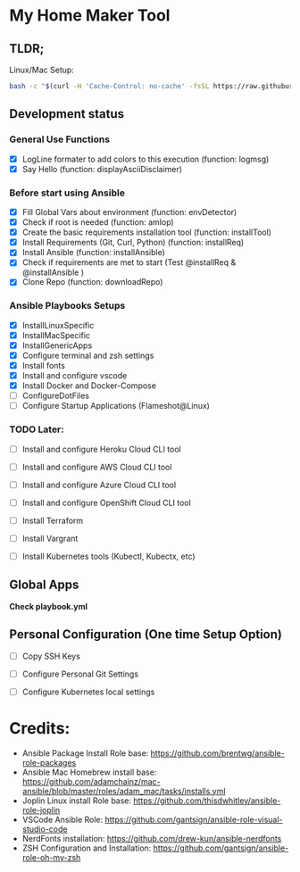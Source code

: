# My Home Maker Tool

## TLDR; 

Linux/Mac Setup:

```bash
bash -c "$(curl -H 'Cache-Control: no-cache' -fsSL https://raw.githubusercontent.com/daco-tech/myHomeMaker/master/installLinuxMac.sh)"
```

## Development status

### General Use Functions

- [x] LogLine formater to add colors to this execution (function: logmsg)
- [x] Say Hello (function: displayAsciiDisclaimer)

### Before start using Ansible


- [x] Fill Global Vars about environment (function: envDetector)
- [x] Check if root is needed (function: amIop)
- [x] Create the basic requirements installation tool (function: installTool)
- [x] Install Requirements (Git, Curl, Python) (function: installReq)
- [x] Install Ansible (function: installAnsible)
- [x] Check if requirements are met to start (Test @installReq & @installAnsible )
- [x] Clone Repo (function: downloadRepo)

### Ansible Playbooks Setups

- [x] InstallLinuxSpecific
- [x] InstallMacSpecific
- [x] InstallGenericApps
- [x] Configure terminal and zsh settings
- [x] Install fonts
- [x] Install and configure vscode
- [x] Install Docker and Docker-Compose
- [ ] ConfigureDotFiles
- [ ] Configure Startup Applications (Flameshot@Linux)

### TODO Later:

- [ ] Install and configure Heroku Cloud CLI tool
- [ ] Install and configure AWS Cloud CLI tool
- [ ] Install and configure Azure Cloud CLI tool
- [ ] Install and configure OpenShift Cloud CLI tool
- [ ] Install Terraform
- [ ] Install Vargrant
- [ ] Install Kubernetes tools (Kubectl, Kubectx, etc)






## Global Apps

**Check playbook.yml**

## Personal Configuration (One time Setup Option)
- [ ] Copy SSH Keys
- [ ] Configure Personal Git Settings
- [ ] Configure Kubernetes local settings



# Credits:

- Ansible Package Install Role base: https://github.com/brentwg/ansible-role-packages
- Ansible Mac Homebrew install base: https://github.com/adamchainz/mac-ansible/blob/master/roles/adam_mac/tasks/installs.yml
- Joplin Linux install Role base: https://github.com/thisdwhitley/ansible-role-joplin
- VSCode Ansible Role: https://github.com/gantsign/ansible-role-visual-studio-code
- NerdFonts installation: https://github.com/drew-kun/ansible-nerdfonts
- ZSH Configuration and Installation: https://github.com/gantsign/ansible-role-oh-my-zsh


